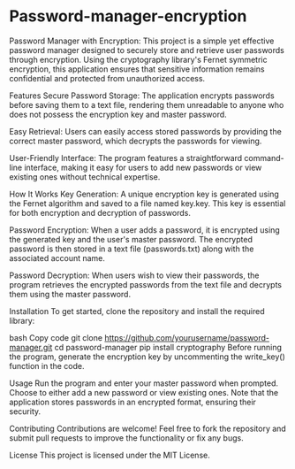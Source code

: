 # Password-manager-encryption
Password Manager with Encryption: This project is a simple yet effective password manager designed to securely store and retrieve user passwords through encryption. Using the cryptography library's Fernet symmetric encryption, this application ensures that sensitive information remains confidential and protected from unauthorized access.

Features
Secure Password Storage: The application encrypts passwords before saving them to a text file, rendering them unreadable to anyone who does not possess the encryption key and master password.

Easy Retrieval: Users can easily access stored passwords by providing the correct master password, which decrypts the passwords for viewing.

User-Friendly Interface: The program features a straightforward command-line interface, making it easy for users to add new passwords or view existing ones without technical expertise.

How It Works
Key Generation: A unique encryption key is generated using the Fernet algorithm and saved to a file named key.key. This key is essential for both encryption and decryption of passwords.

Password Encryption: When a user adds a password, it is encrypted using the generated key and the user's master password. The encrypted password is then stored in a text file (passwords.txt) along with the associated account name.

Password Decryption: When users wish to view their passwords, the program retrieves the encrypted passwords from the text file and decrypts them using the master password.

Installation
To get started, clone the repository and install the required library:

bash
Copy code
git clone https://github.com/yourusername/password-manager.git
cd password-manager
pip install cryptography
Before running the program, generate the encryption key by uncommenting the write_key() function in the code.

Usage
Run the program and enter your master password when prompted. Choose to either add a new password or view existing ones. Note that the application stores passwords in an encrypted format, ensuring their security.

Contributing
Contributions are welcome! Feel free to fork the repository and submit pull requests to improve the functionality or fix any bugs.

License
This project is licensed under the MIT License.

